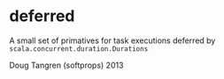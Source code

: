 # deferred

A small set of primatives for task executions deferred by `scala.concurrent.duration.Durations`

Doug Tangren (softprops) 2013
